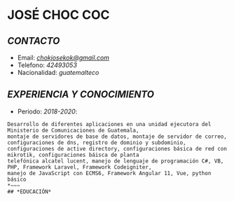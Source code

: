 # **JOSÉ CHOC COC**
## *CONTACTO*
+ Email: *chokjosekok@gmail.com*
+ Telefono: *42493053*
+ Nacionalidad: *guatemalteco*
## *EXPERIENCIA Y CONOCIMIENTO*
+ Periodo: *2018-2020*: 
 ~~~*
 Desarrollo de diferentes aplicaciones en una unidad ejecutora del Ministerio de Comunicaciones de Guatemala,
 montaje de servidores de base de datos, montaje de servidor de correo, configuraciones de dns, registro de dominio y subdominio,
 configuraciones de active directory, configuraciones básica de red con mikrotik, configuraciones báisca de planta
 telefónica alcatel lucent, manejo de lenguaje de programación C#, VB, PHP, Framework Laravel, Framework Codeigniter,
 manejo de JavaScript con ECMS6, Framework Angular 11, Vue, python básico
 *~~~
## *EDUCACIÓN*
